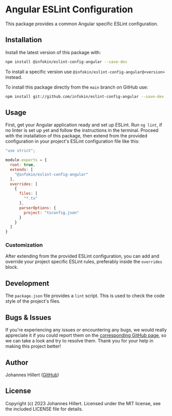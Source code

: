 # Angular ESLint Configuration

This package provides a common Angular specific ESLint configuration.

## Installation

Install the latest version of this package with:

```bash
npm install @infokin/eslint-config-angular --save-dev
```

To install a specific version use `@infokin/eslint-config-angular@<version>` instead.

To install this package directly from the `main` branch on GitHub use:

```bash
npm install git://github.com/infokin/eslint-config-angular --save-dev
```

## Usage

First, get your Angular application ready and set up ESLint. Run `ng lint`, if no linter is set up yet and follow the
instructions in the terminal. Proceed with the installation of this package, then extend from the provided configuration
in your project's ESLint configuration file like this:

```javascript
"use strict";

module.exports = {
  root: true,
  extends: [
    "@infokin/eslint-config-angular"
  ],
  overrides: [
    {
      files: [
        "*.ts"
      ],
      parserOptions: {
        project: "tsconfig.json"
      }
    }
  ]
}
```

### Customization

After extending from the provided ESLint configuration, you can add and override your project specific ESLint rules,
preferably inside the `overrides` block.

## Development

The `package.json` file provides a `lint` script. This is used to check the code style of the project's files.

## Bugs & Issues

If you're experiencing any issues or encountering any bugs, we would really appreciate it if you could report them on
the [corresponding GitHub page](https://github.com/infokin/eslint-config-angular/issues), so we can take a look and try
to resolve them. Thank you for your help in making this project better!

## Author

Johannes Hillert ([GitHub](https://github.com/clovergaze))

## License

Copyright (c) 2023 Johannes Hillert. Licensed under the MIT license, see the included LICENSE file for details.

